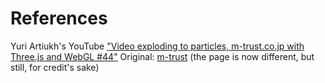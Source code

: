 # References
Yuri Artiukh's YouTube ["Video exploding to particles, m-trust.co.jp with Three.js and WebGL #44"](https://www.youtube.com/live/3SJIPjlSjtM?si=Ryvuod-529bwn7D_)
Original: [m-trust](https://www.m-trust.co.jp) (the page is now different, but still, for credit's sake)